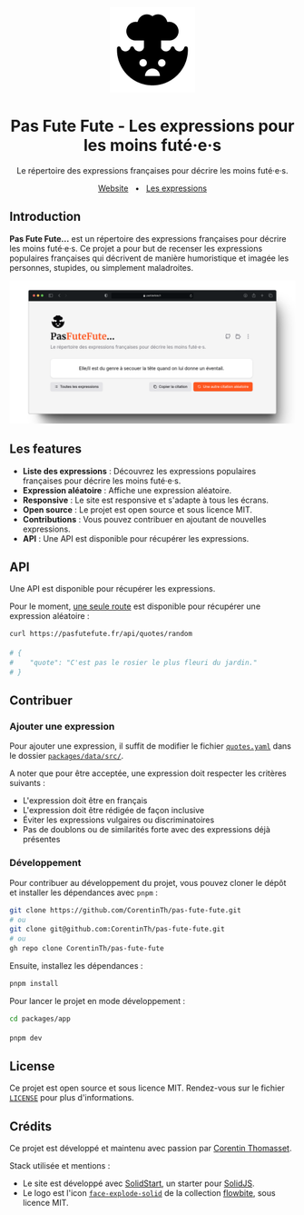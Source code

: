 <p align="center">
<picture>
    <source srcset="./.github/icon-dark.png" media="(prefers-color-scheme: light)">
    <source srcset="./.github/icon-light.png" media="(prefers-color-scheme: dark)">
    <img src="./.github/icon-dark.png" alt="Header banner">
</picture>
</p>

<h1 align="center">
  Pas Fute Fute - Les expressions pour les moins futé·e·s
</h1>

<p align="center">
    Le répertoire des expressions françaises pour décrire les moins futé·e·s.
</p>

<p align="center">
  <a href="https://pasfutefute.fr">Website</a>
  <span>&nbsp;&nbsp;•&nbsp;&nbsp;</span>
  <a href="./packages/data/src/quotes.yaml">Les expressions</a>
</p>

## Introduction

**Pas Fute Fute...** est un répertoire des expressions françaises pour décrire les moins futé·e·s. Ce projet a pour but de recenser les expressions populaires françaises qui décrivent de manière humoristique et imagée les personnes, stupides, ou simplement maladroites.

[![Pas Fute Fute](./.github/app-mockup.png)](https://pasfutefute.fr)

## Les features

- **Liste des expressions** : Découvrez les expressions populaires françaises pour décrire les moins futé·e·s.
- **Expression aléatoire** : Affiche une expression aléatoire.
- **Responsive** : Le site est responsive et s'adapte à tous les écrans.
- **Open source** : Le projet est open source et sous licence MIT.
- **Contributions** : Vous pouvez contribuer en ajoutant de nouvelles expressions.
- **API** : Une API est disponible pour récupérer les expressions.

## API

Une API est disponible pour récupérer les expressions.

Pour le moment, [une seule route](https://pasfutefute.fr/api/quotes/random) est disponible pour récupérer une expression aléatoire :

```bash
curl https://pasfutefute.fr/api/quotes/random

# {
#    "quote": "C'est pas le rosier le plus fleuri du jardin."
# }
```

## Contribuer

### Ajouter une expression

Pour ajouter une expression, il suffit de modifier le fichier [`quotes.yaml`](./packages/data/src/quotes.yaml) dans le dossier [`packages/data/src/`](./packages/data/src/).

A noter que pour être acceptée, une expression doit respecter les critères suivants :

- L'expression doit être en français
- L'expression doit être rédigée de façon inclusive
- Éviter les expressions vulgaires ou discriminatoires
- Pas de doublons ou de similarités forte avec des expressions déjà présentes

### Développement

Pour contribuer au développement du projet, vous pouvez cloner le dépôt et installer les dépendances avec `pnpm` :

```bash
git clone https://github.com/CorentinTh/pas-fute-fute.git
# ou
git clone git@github.com:CorentinTh/pas-fute-fute.git
# ou
gh repo clone CorentinTh/pas-fute-fute
```

Ensuite, installez les dépendances :

```bash
pnpm install
```

Pour lancer le projet en mode développement :

```bash
cd packages/app

pnpm dev
```

## License

Ce projet est open source et sous licence MIT. Rendez-vous sur le fichier [`LICENSE`](LICENSE) pour plus d'informations.

## Crédits

Ce projet est développé et maintenu avec passion par [Corentin Thomasset](https://corentin.tech).

Stack utilisée et mentions :

- Le site est développé avec [SolidStart](https://docs.solidjs.com/solid-start), un starter pour [SolidJS](https://docs.solidjs.com/).
- Le logo est l'icon [`face-explode-solid`](https://icones.js.org/collection/all?icon=flowbite:face-explode-solid) de la collection [flowbite](https://icones.js.org/collection/flowbite), sous licence MIT.
